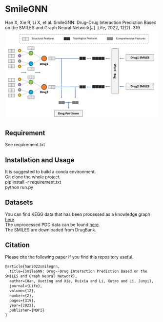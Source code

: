 # SmileGNN
Han X, Xie R, Li X, et al. SmileGNN: Drug–Drug Interaction Prediction Based on the SMILES and Graph Neural Network[J]. Life, 2022, 12(2): 319.
![image](https://github.com/AshleyHan/SmileGNN/blob/3d6820b3cbf594dc2161699eac24cb706d3af1e7/SmileGNN.PNG)

## Requirement
See requirement.txt

## Installation and Usage
It is suggested to build a conda environment.\
Git clone the whole project.\
pip install -r requirement.txt  
python run.py

## Datasets
You can find KEGG data that has been processed as a knowledge graph [here](https://github.com/zhenglinyi/KGNN/tree/master/raw_data/kegg).\
The unprocessed PDD data can be found [here](https://github.com/xjtushilei/pdd_data_set).\
The SMILES are downloaded from DrugBank.

## Citation
Please cite the following paper if you find this repository useful.
```  
@article{han2022smilegnn,
  title={SmileGNN: Drug--Drug Interaction Prediction Based on the SMILES and Graph Neural Network},
  author={Han, Xueting and Xie, Ruixia and Li, Xutao and Li, Junyi},
  journal={Life},
  volume={12},
  number={2},
  pages={319},
  year={2022},
  publisher={MDPI}
}
```
